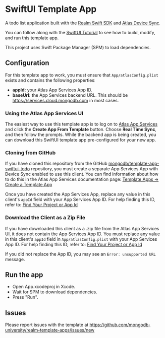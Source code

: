 # SwiftUI Template App

A todo list application built with the [Realm Swift SDK](https://www.mongodb.com/docs/realm/sdk/swift/) and [Atlas Device Sync](https://www.mongodb.com/docs/atlas/app-services/sync/).

You can follow along with the [SwiftUI Tutorial](https://www.mongodb.com/docs/atlas/app-services/tutorial/swiftui/) to see how to build, modify, and 
run this template app.

This project uses Swift Package Manager (SPM) to load dependencies.

## Configuration

For this template app to work, you must ensure that `App/atlasConfig.plist` exists and contains the following properties:

- **appId:** your Atlas App Services App ID.
- **baseUrl:** the App Services backend URL. This should be https://services.cloud.mongodb.com in most cases.

### Using the Atlas App Services UI

The easiest way to use this template app is to log on to [Atlas App Services](https://services.cloud.mongodb.com) and click the **Create App From Template** button. Choose 
**Real Time Sync**, and then follow the prompts. While the backend app is being 
created, you can download this SwiftUI template app pre-configured for your new 
app.

### Cloning from GitHub

If you have cloned this repository from the GitHub
[mongodb/template-app-swiftui-todo](https://github.com/mongodb/template-app-swiftui-todo.git)
repository, you must create a separate App Services App with Device Sync
enabled to use this client. You can find information about how to do this
in the Atlas App Services documentation page:
[Template Apps -> Create a Template App](https://www.mongodb.com/docs/atlas/app-services/reference/template-apps/)

Once you have created the App Services App, replace any value in this client's
`appId` field with your App Services App ID. For help finding this ID, refer
to: [Find Your Project or App Id](https://www.mongodb.com/docs/atlas/app-services/reference/find-your-project-or-app-id/)

### Download the Client as a Zip File

If you have downloaded this client as a .zip file from the Atlas App Services
UI, it does not contain the App Services App ID. You must replace any value
in this client's `appId` field in `App/atlasConfig.plist` with your App Services
App ID. For help finding this ID, refer to:
[Find Your Project or App Id](https://www.mongodb.com/docs/atlas/app-services/reference/find-your-project-or-app-id/)

If you did not replace the App ID, you may see an `Error: unsupported URL` message.

## Run the app

- Open App.xcodeproj in Xcode.
- Wait for SPM to download dependencies.
- Press "Run".

## Issues

Please report issues with the template at https://github.com/mongodb-university/realm-template-apps/issues/new
